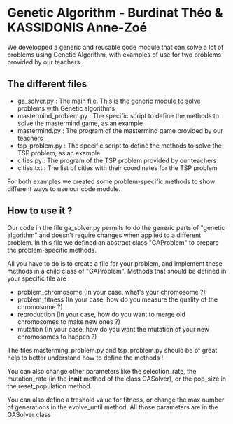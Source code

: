 # Genetic Algorithm - Burdinat Théo & KASSIDONIS Anne-Zoé

We developped a generic and reusable code module that can solve a lot of problems using Genetic Algorithm, 
with examples of use for two problems provided by our teachers.

## The different files 

- ga_solver.py : The main file. This is the generic module to solve problems with Genetic algorithms
- mastermind_problem.py : The specific script to define the methods to solve the mastermind game, as an example
- mastermind.py : The program of the mastermind game provided by our teachers
- tsp_problem.py : The specific script to define the methods to solve the TSP problem, as an example
- cities.py : The program of the TSP problem provided by our teachers
- cities.txt : The list of cities with their coordinates for the TSP problem

For both examples we created some problem-specific methods to show different ways to use our code module.

## How to use it ?

Our code in the file ga_solver.py permits to do the generic parts of "genetic algorithm" and doesn't require changes when applied to a different problem.
In this file we defined an abstract class "GAProblem" to prepare the problem-specific methods.

All you have to do is to create a file for your problem, and implement these methods in a child class of "GAProblem".
Methods that should be defined in your specific file are :
- problem_chromosome (In your case, what's your chromosome ?) 
- problem_fitness (In your case, how do you measure the quality of the chromosome ?)
- reproduction (In your case, how do you want to merge old chromosomes to make new ones ?)
- mutation (In your case, how do you want the mutation of your new chromosomes to happen ?)

The files masterming_problem.py and tsp_problem.py should be of great help to better understand how to define the methods !

You can also change other parameters like the selection_rate, the mutation_rate (in the __innit__ method of the class GASolver), or the pop_size in the reset_population method.

You can also define a treshold value for fitness, or change the max number of generations in the evolve_until method. 
All those parameters are in the GASolver class

